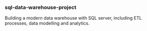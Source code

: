 ### sql-data-warehouse-project

Building a modern data warehouse with SQL server, including ETL processes, data modelling and analytics.
